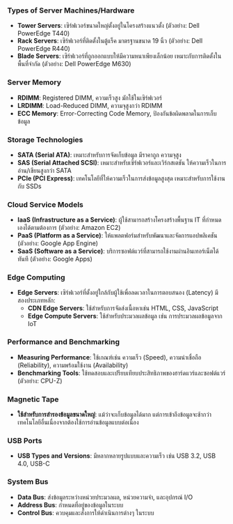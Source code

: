 
### **Types of Server Machines/Hardware**

- **Tower Servers**: เซิร์ฟเวอร์ขนาดใหญ่ตั้งอยู่ในโครงสร้างแนวตั้ง (ตัวอย่าง: Dell PowerEdge T440)
- **Rack Servers**: เซิร์ฟเวอร์ที่ติดตั้งในตู้แร็ค มาตรฐานขนาด 19 นิ้ว (ตัวอย่าง: Dell PowerEdge R440)
- **Blade Servers**: เซิร์ฟเวอร์ที่ถูกออกแบบให้มีความหนาเพียงเล็กน้อย เหมาะกับการติดตั้งในพื้นที่จำกัด (ตัวอย่าง: Dell PowerEdge M630)

### **Server Memory**

- **RDIMM**: Registered DIMM, ความเร็วสูง มักใช้ในเซิร์ฟเวอร์
- **LRDIMM**: Load-Reduced DIMM, ความจุสูงกว่า RDIMM
- **ECC Memory**: Error-Correcting Code Memory, ป้องกันข้อผิดพลาดในการเก็บข้อมูล

### **Storage Technologies**

- **SATA (Serial ATA)**: เหมาะสำหรับการจัดเก็บข้อมูล มีราคาถูก ความจุสูง
- **SAS (Serial Attached SCSI)**: เหมาะสำหรับเซิร์ฟเวอร์และเวิร์กสเตชัน ให้ความเร็วในการอ่าน/เขียนสูงกว่า SATA
- **PCIe (PCI Express)**: เทคโนโลยีที่ให้ความเร็วในการส่งข้อมูลสูงสุด เหมาะสำหรับการใช้งานกับ SSDs

### **Cloud Service Models**

- **IaaS (Infrastructure as a Service)**: ผู้ใช้สามารถสร้างโครงสร้างพื้นฐาน IT ที่กำหนดเองได้ตามต้องการ (ตัวอย่าง: Amazon EC2)
- **PaaS (Platform as a Service)**: ให้แพลตฟอร์มสำหรับพัฒนาและจัดการแอปพลิเคชัน (ตัวอย่าง: Google App Engine)
- **SaaS (Software as a Service)**: บริการซอฟต์แวร์ที่สามารถใช้งานผ่านอินเทอร์เน็ตได้ทันที (ตัวอย่าง: Google Apps)

### **Edge Computing**

- **Edge Servers**: เซิร์ฟเวอร์ที่ตั้งอยู่ใกล้กับผู้ใช้เพื่อลดเวลาในการตอบสนอง (Latency) มีสองประเภทหลัก:
    - **CDN Edge Servers**: ใช้สำหรับการจัดส่งเนื้อหาเช่น HTML, CSS, JavaScript
    - **Edge Compute Servers**: ใช้สำหรับประมวลผลข้อมูล เช่น การประมวลผลข้อมูลจาก IoT

### **Performance and Benchmarking**

- **Measuring Performance**: ใช้เกณฑ์เช่น ความเร็ว (Speed), ความน่าเชื่อถือ (Reliability), ความพร้อมใช้งาน (Availability)
- **Benchmarking Tools**: ใช้ทดสอบและเปรียบเทียบประสิทธิภาพของฮาร์ดแวร์และซอฟต์แวร์ (ตัวอย่าง: CPU-Z)

### **Magnetic Tape**

- **ใช้สำหรับการสำรองข้อมูลขนาดใหญ่**: แม้ว่าจะเก็บข้อมูลได้มาก แต่การเข้าถึงข้อมูลจะช้ากว่าเทคโนโลยีอื่นเนื่องจากต้องใช้การอ่านข้อมูลแบบต่อเนื่อง

### **USB Ports**

- **USB Types and Versions**: มีหลากหลายรูปแบบและความเร็ว เช่น USB 3.2, USB 4.0, USB-C

### **System Bus**

- **Data Bus**: ส่งข้อมูลระหว่างหน่วยประมวลผล, หน่วยความจำ, และอุปกรณ์ I/O
- **Address Bus**: กำหนดที่อยู่ของข้อมูลในระบบ
- **Control Bus**: ควบคุมและสั่งการให้ดำเนินการต่างๆ ในระบบ
